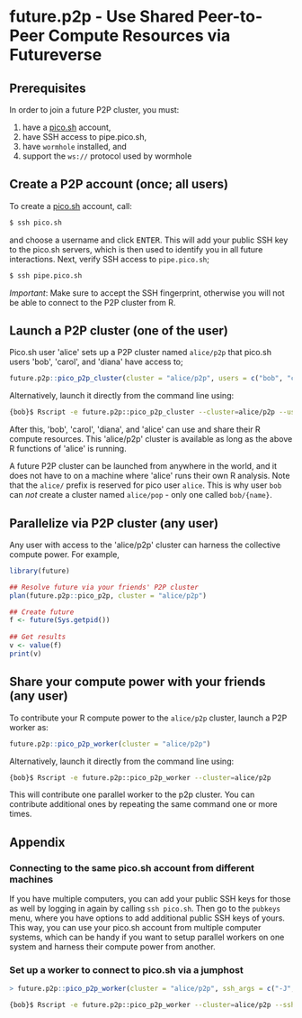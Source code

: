 # future.p2p - Use Shared Peer-to-Peer Compute Resources via Futureverse


## Prerequisites

In order to join a future P2P cluster, you must:

1. have a [pico.sh] account,
2. have SSH access to pipe.pico.sh,
3. have `wormhole` installed, and
4. support the `ws://` protocol used by wormhole


## Create a P2P account (once; all users)

To create a [pico.sh] account, call:

```sh
$ ssh pico.sh
```

and choose a username and click <kbd>ENTER</kbd>.  This will add your
public SSH key to the pico.sh servers, which is then used to identify
you in all future interactions. Next, verify SSH access to
`pipe.pico.sh`;

```sh
$ ssh pipe.pico.sh
```

_Important_: Make sure to accept the SSH fingerprint, otherwise you
will not be able to connect to the P2P cluster from R.



## Launch a P2P cluster (one of the user)

Pico.sh user 'alice' sets up a P2P cluster named `alice/p2p` that
pico.sh users 'bob', 'carol', and 'diana' have access to;

```r
future.p2p::pico_p2p_cluster(cluster = "alice/p2p", users = c("bob", "carol", "diana"))
```

Alternatively, launch it directly from the command line using:

```sh
{bob}$ Rscript -e future.p2p::pico_p2p_cluster --cluster=alice/p2p --users=bob,carol,diana
```

After this, 'bob', 'carol', 'diana', and 'alice' can use and share
their R compute resources.  This 'alice/p2p' cluster is available as
long as the above R functions of 'alice' is running.

A future P2P cluster can be launched from anywhere in the world, and
it does not have to on a machine where 'alice' runs their own R
analysis.  Note that the `alice/` prefix is reserved for pico user
`alice`.  This is why user `bob` can _not_ create a cluster named
`alice/pop` - only one called `bob/{name}`.


## Parallelize via P2P cluster (any user)

Any user with access to the 'alice/p2p' cluster can harness the
collective compute power. For example,

```r
library(future)

## Resolve future via your friends' P2P cluster
plan(future.p2p::pico_p2p, cluster = "alice/p2p")

## Create future
f <- future(Sys.getpid())
  
## Get results
v <- value(f)
print(v)
```


## Share your compute power with your friends (any user)

To contribute your R compute power to the `alice/p2p` cluster, launch
a P2P worker as:

```r
future.p2p::pico_p2p_worker(cluster = "alice/p2p")
```

Alternatively, launch it directly from the command line using:

```sh
{bob}$ Rscript -e future.p2p::pico_p2p_worker --cluster=alice/p2p
```

This will contribute one parallel worker to the p2p cluster. You can
contribute additional ones by repeating the same command one or more
times.


## Appendix

### Connecting to the same pico.sh account from different machines

If you have multiple computers, you can add your public SSH keys for
those as well by logging in again by calling `ssh pico.sh`. Then go to
the `pubkeys` menu, where you have options to add additional public
SSH keys of yours. This way, you can use your pico.sh account from
multiple computer systems, which can be handy if you want to setup
parallel workers on one system and harness their compute power from
another.


### Set up a worker to connect to pico.sh via a jumphost

```r
> future.p2p::pico_p2p_worker(cluster = "alice/p2p", ssh_args = c("-J", "somehost"))
```

```sh
{bob}$ Rscript -e future.p2p::pico_p2p_worker --cluster=alice/p2p --ssh_args="-J somehost"
```

[pico.sh]: https://pico.sh/
